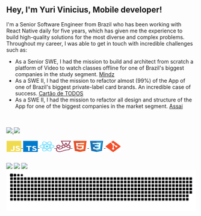 
<!--
**YuriVini/YuriVini** is a ✨ _special_ ✨ repository because its `README.md` (this file) appears on your GitHub profile.

Here are some ideas to get you started:

- 🔭 I’m currently working on ...
- 🌱 I’m currently learning ...
- 👯 I’m looking to collaborate on ...
- 🤔 I’m looking for help with ...
- 💬 Ask me about ...
- 📫 How to reach me: ...
- 😄 Pronouns: ...
- ⚡ Fun fact: ...
-->


## Hey, I'm Yuri Vinicius, Mobile developer!

I'm a Senior Software Engineer from Brazil who has been working with React Native daily for five years, which has given me the experience to build high-quality solutions for the most diverse and complex problems. Throughout my career, I was able to get in touch with incredible challenges such as:

- As a Senior SWE, I had the mission to build and architect from scratch a platform of Video to watch classes offline for one of Brazil's biggest companies in the study segment. [Mindz](https://mindz.com.br/?utm_source=google&utm_medium=gerais01&utm_campaign=pesquisacaptacao&gclid=CjwKCAiA_aGuBhACEiwAly57MaEoFwE0HRyomfvCsJ-H6WZrp4bp28yOyn_y5onidbCAu7ztVC-sfBoCyv8QAvD_BwE)
- As a SWE II, I had the mission to refactor almost (99%) of the App of one of Brazil's biggest private-label card brands. An incredible case of success. [Cartão de TODOS](https://www.cartaodetodos.com.br/)
- As a SWE II, I had the mission to refactor all design and structure of the App for one of the biggest companies in the market segment. [Assai](https://www.assai.com.br/)


<br/>
<br/>
<div>
  <a href="https://github.com/YuriVini">
  <img height="180em" src="https://github-readme-stats.vercel.app/api?username=YuriVini&show_icons=true&theme=ocean_dark&include_all_commits=true&count_private=true"/>
  <img height="180em" src="https://github-readme-stats.vercel.app/api/top-langs/?username=YuriVini&layout=compact&langs_count=7&theme=ocean_dark"/>
</div>
<div style="display: inline_block"><br>
  <img align="center" alt="Yuri-Js" height="30" width="40" src="https://raw.githubusercontent.com/devicons/devicon/master/icons/javascript/javascript-plain.svg">
  <img align="center" alt="Yuri-Ts" height="30" width="40" src="https://raw.githubusercontent.com/devicons/devicon/master/icons/typescript/typescript-plain.svg">
  <img align="center" alt="Yuri-React" height="30" width="40" src="https://raw.githubusercontent.com/devicons/devicon/master/icons/react/react-original.svg">
  <img align="center" alt="Yuri-Jest" height="30" width="40" src="https://raw.githubusercontent.com/devicons/devicon/master/icons/jest/jest-plain.svg">
  <img align="center" alt="Yuri-HTML" height="30" width="40" src="https://raw.githubusercontent.com/devicons/devicon/master/icons/html5/html5-original.svg">
  <img align="center" alt="Yuri-CSS" height="30" width="40" src="https://raw.githubusercontent.com/devicons/devicon/master/icons/css3/css3-original.svg">
  <img align="center" alt="Yuri-GIT" height="30" width="40" src="https://raw.githubusercontent.com/devicons/devicon/master/icons/git/git-original.svg">
</div>
  
  ##
 
<div> 
  <a href="https://www.instagram.com/yurivinicius00/" target="_blank"><img src="https://img.shields.io/badge/-Instagram-%23E4405F?style=for-the-badge&logo=instagram&logoColor=white" target="_blank"></a>
  <a href="mailto:yuri.ybgt.yfo@gmail.com"><img src="https://img.shields.io/badge/-Gmail-%23333?style=for-the-badge&logo=gmail&logoColor=white" target="_blank"></a>
  <a href="https://www.linkedin.com/in/yuri-vinicius-/" target="_blank"><img src="https://img.shields.io/badge/-LinkedIn-%230077B5?style=for-the-badge&logo=linkedin&logoColor=white" target="_blank"></a> 

 
  <picture>
    <source media="(prefers-color-scheme: dark)" srcset="https://raw.githubusercontent.com/platane/platane/output/github-contribution-grid-snake-dark.svg">
    <source media="(prefers-color-scheme: light)" srcset="https://raw.githubusercontent.com/platane/platane/output/github-contribution-grid-snake.svg">
    <img alt="github contribution grid snake animation" src="https://raw.githubusercontent.com/platane/platane/output/github-contribution-grid-snake.svg">
  </picture>
</div>
